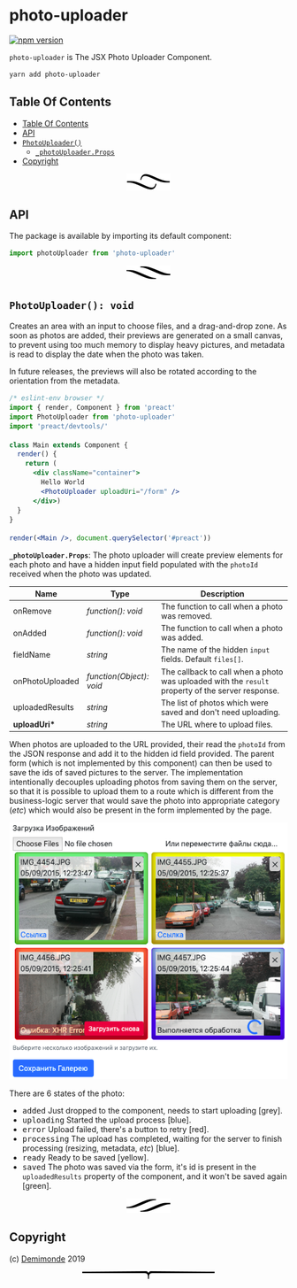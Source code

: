 # photo-uploader

[![npm version](https://badge.fury.io/js/photo-uploader.svg)](https://npmjs.org/package/photo-uploader)

`photo-uploader` is The JSX Photo Uploader Component.

```sh
yarn add photo-uploader
```

## Table Of Contents

- [Table Of Contents](#table-of-contents)
- [API](#api)
- [`PhotoUploader()`](#photouploader-void)
  * [`_photoUploader.Props`](#type-_photouploaderprops)
- [Copyright](#copyright)

<p align="center"><a href="#table-of-contents"><img src=".documentary/section-breaks/0.svg?sanitize=true"></a></p>

## API

The package is available by importing its default component:

```js
import photoUploader from 'photo-uploader'
```

<p align="center"><a href="#table-of-contents"><img src=".documentary/section-breaks/1.svg?sanitize=true"></a></p>

## `PhotoUploader(): void`

Creates an area with an input to choose files, and a drag-and-drop zone. As soon as photos are added, their previews are generated on a small canvas, to prevent using too much memory to display heavy pictures, and metadata is read to display the date when the photo was taken.

In future releases, the previews will also be rotated according to the orientation from the metadata.

```jsx
/* eslint-env browser */
import { render, Component } from 'preact'
import PhotoUploader from 'photo-uploader'
import 'preact/devtools/'

class Main extends Component {
  render() {
    return (
      <div className="container">
        Hello World
        <PhotoUploader uploadUri="/form" />
      </div>)
  }
}

render(<Main />, document.querySelector('#preact'))
```

__<a name="type-_photouploaderprops">`_photoUploader.Props`</a>__: The photo uploader will create preview elements for each photo and have a hidden input field populated with the `photoId` received when the photo was updated.

|      Name       |              Type               |                                            Description                                            |
| --------------- | ------------------------------- | ------------------------------------------------------------------------------------------------- |
| onRemove        | <em>function(): void</em>       | The function to call when a photo was removed.                                                    |
| onAdded         | <em>function(): void</em>       | The function to call when a photo was added.                                                      |
| fieldName       | <em>string</em>                 | The name of the hidden `input` fields. Default `files[]`.                                         |
| onPhotoUploaded | <em>function(Object): void</em> | The callback to call when a photo was uploaded with the `result` property of the server response. |
| uploadedResults | <em>string</em>                 | The list of photos which were saved and don't need uploading.                                     |
| __uploadUri*__  | <em>string</em>                 | The URL where to upload files.                                                                    |

When photos are uploaded to the URL provided, their read the `photoId` from the JSON response and add it to the hidden id field provided. The parent form (which is not implemented by this component) can then be used to save the ids of saved pictures to the server. The implementation intentionally decouples uploading photos from saving them on the server, so that it is possible to upload them to a route which is different from the business-logic server that would save the photo into appropriate category (_etc_) which would also be present in the form implemented by the page.

![The Photo Uploader Component](doc/photo-uploader.png)

There are 6 states of the photo:

- <kbd>added</kbd> Just dropped to the component, needs to start uploading [grey].
- <kbd>uploading</kbd> Started the upload process [blue].
- <kbd>error</kbd> Upload failed, there's a button to retry [red].
- <kbd>processing</kbd> The upload has completed, waiting for the server to finish processing (resizing, metadata, _etc_) [blue].
- <kbd>ready</kbd> Ready to be saved [yellow].
- <kbd>saved</kbd> The photo was saved via the form, it's id is present in the `uploadedResults` property of the component, and it won't be saved again [green].

<p align="center"><a href="#table-of-contents"><img src=".documentary/section-breaks/2.svg?sanitize=true"></a></p>

## Copyright

(c) [Demimonde][1] 2019

[1]: https://demimonde.cc

<p align="center"><a href="#table-of-contents"><img src=".documentary/section-breaks/-1.svg?sanitize=true"></a></p>